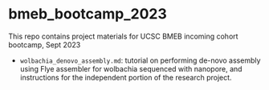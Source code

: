 # bmeb_bootcamp_2023

This repo contains project materials for UCSC BMEB incoming cohort bootcamp, Sept 2023

- `wolbachia_denovo_assembly.md`: tutorial on performing de-novo assembly using Flye assembler for wolbachia sequenced with nanopore, and instructions for the independent portion of the research project. 
